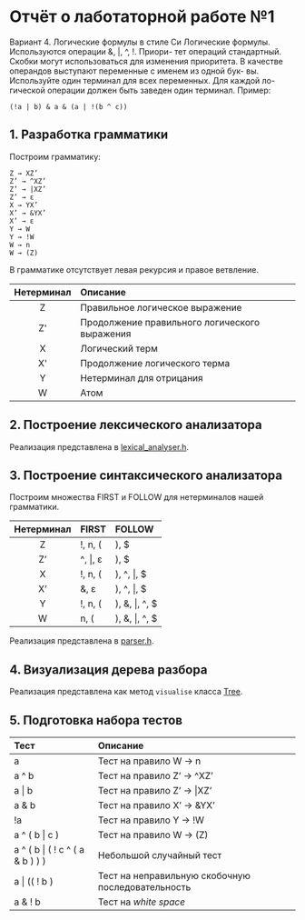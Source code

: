 # Отчёт о лаботаторной работе №1

Вариант 4. Логические формулы в стиле Си
Логические формулы. Используются операции &, |, ^, !. Приори- тет операций стандартный. Скобки могут использоваться для изменения приоритета.
В качестве операндов выступают переменные с именем из одной бук- вы. Используйте один терминал для всех переменных. Для каждой ло- гической операции должен быть заведен один терминал.
Пример:
```
(!a | b) & a & (a | !(b ^ c))
```

## 1. Разработка грамматики

Построим грамматику:
```
Z → XZ’
Z’ → ^XZ’
Z’ → |XZ’
Z’ → ε
X → YX’
X’ → &YX’
X’ → ε
Y → W
Y → !W
W → n
W → (Z)
```
В грамматике отсутствует левая рекурсия и правое ветвление.

| Нетерминал | Описание                                      |
| :--------: |:----------------------------------------------|
| Z          | Правильное логическое выражение               |
| Z'         | Продолжение правильного логического выражения |
| X          | Логический терм                               |
| X'         | Продолжение логического терма                 |
| Y          | Нетерминал для отрицания                      |
| W          | Атом                                          |

## 2. Построение лексического анализатора

Реализация представлена в [lexical_analyser.h](lexical_analyser.h).

## 3. Построение синтаксического анализатора

Построим множества FIRST и FOLLOW для нетерминалов нашей грамматики.

| Нетерминал | FIRST    | FOLLOW         |
| :--------: | :------- | :------------- |
| Z	         | !, n, (  | ), $           |
| Z’         | ^, \|, ε | ), $           |
| X	         | !, n, (	| ), ^, \|, $    |
| X’       	 | &, ε	    | ), ^, \|, $    |
| Y	         | !, n, (	| ), &, \|, ^, $ |
| W	         | n, (	    | ), &, \|, ^, $ |

Реализация представлена в [parser.h](parser.h).

## 4. Визуализация дерева разбора

Реализация представлена как метод `visualise` класса [Tree](Tree.h).

## 5. Подготовка набора тестов

| Тест                             | Описание                                          |
| :------------------------------- | :------------------------------------------------ |
| a	                               | Тест на правило W → n                             |
| a ^ b	                           | Тест на правило Z’ → ^XZ’                         |
| a \| b	                       | Тест на правило Z’ → \|XZ’                        |
| a & b	                           | Тест на правило X’ → &YX’                         |
| !a	                           | Тест на правило Y → !W                            |
| a ^ ( b \| c )	               | Тест на правило W → (Z)                           |
| a ^ ( b \| ( ! c ^ ( a & b ) ) ) | Небольшой случайный тест                          |
| a \| (( ! b ) 	               | Тест на неправильную скобочную последовательность |
| a     &   !           b          | Тест на *white space*                             |